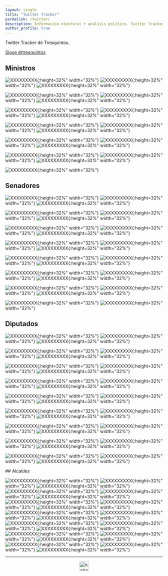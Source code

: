```yaml
---
layout: single
title: "Twitter Tracker"
permalink: /twitter/
description: Información electoral + análisis político. Twitter Tracker.
author_profile: true
---
```


Twitter Tracker de Tresquintos.

<a href="https://twitter.com/tresquintos?ref_src=twsrc%5Etfw" class="twitter-follow-button" data-show-count="false">Sigue @tresquintos</a><script async src="https://platform.twitter.com/widgets.js" charset="utf-8"></script>

## Ministros

![XXXXXXXXX](/images/twitter/ministers/Carolina_Toha.png){:height=32%" width="32%"}
![XXXXXXXXX](/images/twitter/ministers/camila_vallejo.png){:height=32%" width="32%"}
![XXXXXXXXX](/images/twitter/ministers/GiorgioJackson.png){:height=32%" width="32%"}

![XXXXXXXXX](/images/twitter/ministers/mariomarcelc.png){:height=32%" width="32%"}
![XXXXXXXXX](/images/twitter/ministers/nico_grau.png){:height=32%" width="32%"}
![XXXXXXXXX](/images/twitter/ministers/UrrejolaRREE.png){:height=32%" width="32%"}

![XXXXXXXXX](/images/twitter/ministers/tvalenzuelavt.png){:height=32%" width="32%"}
![XXXXXXXXX](/images/twitter/ministers/jubrodsky.png){:height=32%" width="32%"}
![XXXXXXXXX](/images/twitter/ministers/Mayafernandeza.png){:height=32%" width="32%"}

![XXXXXXXXX](/images/twitter/ministers/sadiaz1.png){:height=32%" width="32%"}
![XXXXXXXXX](/images/twitter/ministers/javieratoroc.png){:height=32%" width="32%"}
![XXXXXXXXX](/images/twitter/ministers/ProfMarcoAvila.png){:height=32%" width="32%"}

![XXXXXXXXX](/images/twitter/ministers/mriost.png){:height=32%" width="32%"}
![XXXXXXXXX](/images/twitter/ministers/Maisa_Rojas.png){:height=32%" width="32%"}
![XXXXXXXXX](/images/twitter/ministers/totiorellanag.png){:height=32%" width="32%"}

![XXXXXXXXX](/images/twitter/ministers/jcgarciapdea.png){:height=32%" width="32%"}
![XXXXXXXXX](/images/twitter/ministers/jeannette_jara.png){:height=32%" width="32%"}
![XXXXXXXXX](/images/twitter/ministers/JCMunozMarquez.png){:height=32%" width="32%"}

![XXXXXXXXX](/images/twitter/ministers/carlosmontestwt.png){:height=32%" width="32%"}


## Senadores

![XXXXXXXXX](/images/twitter/legislators/matiaswalkerp.png){:height=32%" width="32%"}
![XXXXXXXXX](/images/twitter/legislators/daniel_nunez_a.png){:height=32%" width="32%"}
![XXXXXXXXX](/images/twitter/legislators/paulinanu.png){:height=32%" width="32%"}

![XXXXXXXXX](/images/twitter/legislators/ArayaPedro.png){:height=32%" width="32%"}
![XXXXXXXXX](/images/twitter/legislators/lcruzcoke.png){:height=32%" width="32%"}
![XXXXXXXXX](/images/twitter/legislators/AKusanovicG.png){:height=32%" width="32%"}

![XXXXXXXXX](/images/twitter/legislators/Claupascualgrau.png){:height=32%" width="32%"}
![XXXXXXXXX](/images/twitter/legislators/mjossandon.png){:height=32%" width="32%"}
![XXXXXXXXX](/images/twitter/legislators/DignidadFabiola.png){:height=32%" width="32%"}

![XXXXXXXXX](/images/twitter/legislators/RojoEdwards.png){:height=32%" width="32%"}
![XXXXXXXXX](/images/twitter/legislators/javiermacaya.png){:height=32%" width="32%"}
![XXXXXXXXX](/images/twitter/legislators/sekeitel.png){:height=32%" width="32%"}

![XXXXXXXXX](/images/twitter/legislators/vanrysselberghe.png){:height=32%" width="32%"}
![XXXXXXXXX](/images/twitter/legislators/gastonsaavedra.png){:height=32%" width="32%"}
![XXXXXXXXX](/images/twitter/legislators/fidelsenador.png){:height=32%" width="32%"}

![XXXXXXXXX](/images/twitter/legislators/ivanmoreirab.png){:height=32%" width="32%"}
![XXXXXXXXX](/images/twitter/legislators/KarimBianchi.png){:height=32%" width="32%"}
![XXXXXXXXX](/images/twitter/legislators/KuschelSenador.png){:height=32%" width="32%"}

![XXXXXXXXX](/images/twitter/legislators/ifloressenador.png){:height=32%" width="32%"}
![XXXXXXXXX](/images/twitter/legislators/MjGaticaB.png){:height=32%" width="32%"}
![XXXXXXXXX](/images/twitter/legislators/adeurresti.png){:height=32%" width="32%"}

![XXXXXXXXX](/images/twitter/legislators/loretosenadora.png){:height=32%" width="32%"}
![XXXXXXXXX](/images/twitter/legislators/gustavosanhuez.png){:height=32%" width="32%"}


## Diputados

![XXXXXXXXX](/images/twitter/legislators/clara_sagardia.png){:height=32%" width="32%"}
![XXXXXXXXX](/images/twitter/legislators/BenjaminMorenob.png){:height=32%" width="32%"}
![XXXXXXXXX](/images/twitter/legislators/Candeladiputada.png){:height=32%" width="32%"}

![XXXXXXXXX](/images/twitter/legislators/DiputadaD15.png){:height=32%" width="32%"}
![XXXXXXXXX](/images/twitter/legislators/DiputadoArroyo.png){:height=32%" width="32%"}
![XXXXXXXXX](/images/twitter/legislators/JaimeSaezQuiroz.png){:height=32%" width="32%"}

![XXXXXXXXX](/images/twitter/legislators/EricAedoJeldres.png){:height=32%" width="32%"}
![XXXXXXXXX](/images/twitter/legislators/felipe_donosoc.png){:height=32%" width="32%"}
![XXXXXXXXX](/images/twitter/legislators/florweissen.png){:height=32%" width="32%"}

![XXXXXXXXX](/images/twitter/legislators/glorianaveillan.png){:height=32%" width="32%"}
![XXXXXXXXX](/images/twitter/legislators/hector_ulloaa.png){:height=32%" width="32%"}
![XXXXXXXXX](/images/twitter/legislators/henrylealbizama.png){:height=32%" width="32%"}

![XXXXXXXXX](/images/twitter/legislators/HugoReyM.png){:height=32%" width="32%"}
![XXXXXXXXX](/images/twitter/legislators/JCBeltranSilva.png){:height=32%" width="32%"}
![XXXXXXXXX](/images/twitter/legislators/mbeckeralvear.png){:height=32%" width="32%"}

![XXXXXXXXX](/images/twitter/legislators/mperezdiputada.png){:height=32%" width="32%"}
![XXXXXXXXX](/images/twitter/legislators/nromerotalguia.png){:height=32%" width="32%"}
![XXXXXXXXX](/images/twitter/legislators/SchubertRubio.png){:height=32%" width="32%"}

![XXXXXXXXX](/images/twitter/legislators/CalamaVelasquez.png){:height=32%" width="32%"}
![XXXXXXXXX](/images/twitter/legislators/DipSaraConcha.png){:height=32%" width="32%"}
![XXXXXXXXX](/images/twitter/legislators/AnaMariaBravoC.png){:height=32%" width="32%"}

![XXXXXXXXX](/images/twitter/legislators/HernanPalma_D12.png){:height=32%" width="32%"}
![XXXXXXXXX](/images/twitter/legislators/JIrarrazavalR.png){:height=32%" width="32%"}
![XXXXXXXXX](/images/twitter/legislators/CatalinaDelReal.png){:height=32%" width="32%"}

![XXXXXXXXX](/images/twitter/legislators/GaelDiputada.png){:height=32%" width="32%"}
![XXXXXXXXX](/images/twitter/legislators/PamJiles.png){:height=32%" width="32%"}
![XXXXXXXXX](/images/twitter/legislators/Marcia_Raphaelm.png){:height=32%" width="32%"}



## Alcaldes

![XXXXXXXXX](/images/twitter/alcaldes/TomasVodanovic.png){:height=32%" width="32%"}
![XXXXXXXXX](/images/twitter/alcaldes/rodolfocarter.png){:height=32%" width="32%"}
![XXXXXXXXX](/images/twitter/alcaldes/JMPalaciosParra.png){:height=32%" width="32%"}
![XXXXXXXXX](/images/twitter/alcaldes/EmiliaRiosS.png){:height=32%" width="32%"}
![XXXXXXXXX](/images/twitter/alcaldes/danielapenaloza.png){:height=32%" width="32%"}
![XXXXXXXXX](/images/twitter/alcaldes/CristobalLira.png){:height=32%" width="32%"}
![XXXXXXXXX](/images/twitter/alcaldes/CarolinaLeitao.png){:height=32%" width="32%"}
![XXXXXXXXX](/images/twitter/alcaldes/alimanouchehri.png){:height=32%" width="32%"}
![XXXXXXXXX](/images/twitter/alcaldes/IraciHassler.png){:height=32%" width="32%"}
![XXXXXXXXX](/images/twitter/alcaldes/cn_castro.png){:height=32%" width="32%"}
![XXXXXXXXX](/images/twitter/alcaldes/danieljadue.png){:height=32%" width="32%"}
![XXXXXXXXX](/images/twitter/alcaldes/ClaudioRadonich.png){:height=32%" width="32%"}
![XXXXXXXXX](/images/twitter/alcaldes/GervoyAlcalde.png){:height=32%" width="32%"}
![XXXXXXXXX](/images/twitter/alcaldes/germancodina.png){:height=32%" width="32%"}
![XXXXXXXXX](/images/twitter/alcaldes/evelynmatthei.png){:height=32%" width="32%"}
![XXXXXXXXX](/images/twitter/alcaldes/JorgeSharp.png){:height=32%" width="32%"}
![XXXXXXXXX](/images/twitter/alcaldes/Carla_Amtmann.png){:height=32%" width="32%"}
![XXXXXXXXX](/images/twitter/alcaldes/NeiraTemuco.png){:height=32%" width="32%"}
![XXXXXXXXX](/images/twitter/alcaldes/jcdiazavendano.png){:height=32%" width="32%"}
![XXXXXXXXX](/images/twitter/alcaldes/cmerinoc.png){:height=32%" width="32%"}
![XXXXXXXXX](/images/twitter/alcaldes/MacaRipa.png){:height=32%" width="32%"}



---

<!-- NES -->
<style>
.aligncenter {
    text-align: center;
}
</style>
<p class="aligncenter">
    <img src="/images/nes.png" width="30" height="30" alt="konami" />
</p>
<script src="/js/topsecret.js"></script>

<script src="/js/cyberdelia.js"></script>

<script type="text/javascript"> var msTag = {"site":"tnw","page":"home","cyberdelia_page_type":"home","data":{"sponsorName":false,"isSponsoredCategory":false}}</script>

<script src="https://cdn0.tnwcdn.com/wp-content/themes/cyberdelia/assets/js/app.min.js?v=1585558461" type="text/javascript" async=""></script>



<!-- Popup -->
<!-- <script src="/sweetalerts2/dist/sweetalert2.all.min.js"></script>

<script type="text/javascript">

setTimeout(function(){Swal.fire({
  title: '¡Apoya a Tresquintos!',
  text: 'Ayúdanos a mantener el sitio activo e independiente',
  footer: '<a href="https://tresquintos.us15.list-manage.com/subscribe/post?u=3a6f5773bbbc78ea5a0003f67&id=8c164eff0f">Suscríbete al Newsletter Aquí</a>',
  imageUrl: '/images/pc.png',
  imageWidth: 80,
  imageHeight: 80,
  imageAlt: 'Custom image',
  timer: 45000,
  timerProgressBar: true,
  width: 500,
  showCloseButton: true,
  showDenyButton: true,
  showCancelButton: false,
  confirmButtonText: `Una Vez`,
  denyButtonText: `Mensual`,
  cancelButtonText: `No por ahora`,
  }).then((result) => {
  if (result.isConfirmed) {
    window.open("https://tresquintos.cl/donaciones/")
  } else if (result.isDenied) {
    window.open("https://tresquintos.cl/donaciones/")
  }
  })
  },15000);
</script> -->


<!-- Favicon -->
<link rel="apple-touch-icon" sizes="180x180" href="/apple-touch-icon.png">
<link rel="icon" type="image/png" sizes="32x32" href="/favicon-32x32.png">
<link rel="icon" type="image/png" sizes="16x16" href="/favicon-16x16.png">
<link rel="manifest" href="/site.webmanifest">
<link rel="mask-icon" href="/safari-pinned-tab.svg" color="#5bbad5">
<meta name="msapplication-TileColor" content="#b91d47">
<meta name="theme-color" content="#ffffff">


<!-- Finisce sempre così, con la morte.
Prima però c’è stata la vita,
nascosta sotto i bla, bla, bla, bla, bla.
È tutto sedimentato sotto il chiacchiericcio e il rumore:
il silenzio e il sentimento,
l’emozione e la paura,
gli sparuti incostanti sprazzi di bellezza
e poi lo squallore disgraziato e l’uomo miserabile.
Tutto sepolto nella coperta
dell’imbarazzo dello stare al mondo:
bla, bla, bla, bla.
Altrove c’è l’Altrove,
io non mi occupo dell’Altrove.
Dunque che questo romanzo abbia inizio.
In fondo è solo un trucco, si è solo un trucco. kb. -->
